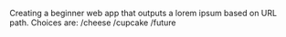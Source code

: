 Creating a beginner web app that outputs a lorem ipsum based on URL path.
Choices are:
/cheese
/cupcake
/future
